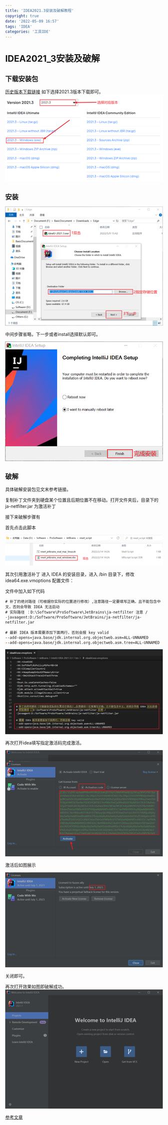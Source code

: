 ```yaml
---
title: 'IDEA2021.3安装及破解教程'
copyright: true
date: '2022-05-09 16:57'
tags: 'IDEA'
categories: '工具IDE'
---
```


# IDEA2021_3安装及破解

## 下载安装包

[历史版本下载链接](https://www.jetbrains.com/idea/download/other.html
)
如下选择2021.3版本下载即可。
![](IDEA2021.3安装及破解教程/2291368-20220509164251511-317252381.png)

## 安装


![](IDEA2021.3安装及破解教程/2291368-20220509164525444-1888185146.png)

中间步骤省略，下一步或者install选择默认即可。

![](IDEA2021.3安装及破解教程/2291368-20220509164533939-754309439.png)

## 破解

具体破解安装包见文末参考链接。

复制补丁文件夹到硬盘某个位置且后期位置不在移动。打开文件夹后，目录下的ja-netfilter.jar 为激活补丁

接下来破解步骤有

首先点击此脚本

![](IDEA2021.3安装及破解教程/2291368-20220825152816881-2076432223.png)


其次引用激活补丁
进入 IDEA 的安装目录，进入 /bin 目录下，修改 idea64.exe.vmoptions 配置文件：

文件中加入如下代码
```
# 补丁的绝对路径（可根据你实际的位置进行修改）,注意路径一定要填写正确，且不能包含中文，否则会导致 IDEA 无法启动
# 实际路径 ：D:\Software\ProSoftware\JetBrains\ja-netfilter 注意 /
-javaagent:D:/Software/ProSoftware/JetBrains/ja-netfilter/ja-netfilter.jar

# 最新 IDEA 版本需要添加下面两行，否则会报 key valid
--add-opens=java.base/jdk.internal.org.objectweb.asm=ALL-UNNAMED
--add-opens=java.base/jdk.internal.org.objectweb.asm.tree=ALL-UNNAMED
```

![](IDEA2021.3安装及破解教程/2291368-20220825153608481-312323332.png)

再次打开idea填写指定激活码完成激活。

![](IDEA2021.3安装及破解教程/2291368-20220825152855385-1081507081.png)

激活后如图展示

![](IDEA2021.3安装及破解教程/2291368-20220825154015874-1170150107.png)

关闭即可。

再次打开效果如图即破解成功。
![](IDEA2021.3安装及破解教程/2291368-20220509165538782-356118260.png)

[参考文章](https://www.exception.site/essay/how-to-free-use-idea-202021-by-resigter-code)
